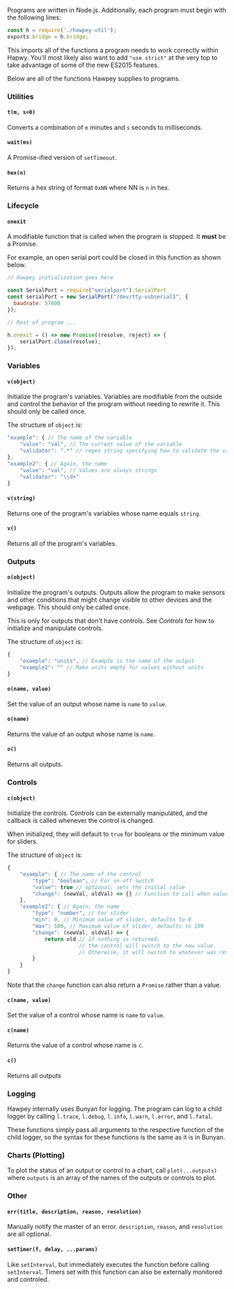 Programs are written in Node.js.
Additionally, each program must begin with the following lines:
```javascript
const h = require('./hawpey-util');
exports.bridge = h.bridge;
```
This imports all of the functions a program needs to work correctly within Hapwy.
You'll most likely also want to add `"use strict"` at the very top to take advantage of some of the new ES2015 features.

Below are all of the functions Hawpey supplies to programs.

### Utilities
#### `t(m, s=0)`
Converts a combination of `m` minutes and `s` seconds to milliseconds.
#### `wait(ms)`
A Promise-ified version of `setTimeout`.
#### `hex(n)`
Returns a hex string of format `0xNN` where NN is `n` in hex.

### Lifecycle
#### `onexit`
A modifiable function that is called when the program is stopped.
It **must** be a Promise.

For example, an open serial port could be closed in this function as shown below.
```javascript
// Hawpey initialization goes here

const SerialPort = require("serialport").SerialPort
const serialPort = new SerialPort("/dev/tty-usbserial1", {
  baudrate: 57600
});

// Rest of program ...

h.onexit = () => new Promise((resolve, reject) => {
	serialPort.close(resolve);
});

```

### Variables
#### `v(object)`
Initialize the program's variables.
Variables are modifiable from the outside and control the behavior of the program without needing to rewrite it.
This should only be called once.

The structure of `object` is:
```javascript
"example": { // The name of the variable
	"value": "val", // The current value of the variable
	"validator": ".*" // regex string specifying how to validate the variable
},
"example2": { // Again, the name
	"value": "val", // Values are always strings
	"validator": "\\d+"
}
```
#### `v(string)`
Returns one of the program's variables whose name equals `string`.
#### `v()`
Returns all of the program's variables.

### Outputs
#### `o(object)`
Initialize the program's outputs.
Outputs allow the program to make sensors and other conditions that might change visible to other devices and the webpage.
This should only be called once.

This is only for outputs that don't have controls. See *Controls* for how to initialize and manipulate controls.

The structure of `object` is:
```javascript
{
	"example": "units", // Example is the name of the output
	"example2": "" // Make units empty for values without units
}
```
#### `o(name, value)`
Set the value of an output whose name is `name` to `value`.
#### `o(name)`
Returns the value of an output whose name is `name`.
#### `o()`
Returns all outputs.

### Controls
#### `c(object)`
Initialize the controls.
Controls can be externally manipulated, and the callback is called whenever the control is changed.

When initialized, they will default to `true` for booleans or the minimum value for sliders.

The structure of `object` is:
```javascript
{
	"example": { // The name of the control
		"type": "boolean", // For on-off switch
		"value": true // optional; sets the initial value
		"change": (newVal, oldVal) => {} // Function to call when value changed
	},
	"example2": { // Again, the name
		"type": "number", // For slider
		"min": 0, // Minimum value of slider, defaults to 0
		"max": 100, // Maximum value of slider, defaults to 100
		"change": (newVal, oldVal) => {
			return old // if nothing is returned,
			           // the control will switch to the new value.
			           // Otherwise, it will switch to whatever was returned.
		}
	}
}
```

Note that the `change` function can also return a `Promise` rather than a value.

#### `c(name, value)`
Set the value of a control whose name is `name` to `value`.
#### `c(name)`
Returns the value of a control whose name is `c`.
#### `c()`
Returns all outputs

### Logging
Hawpey internally uses Bunyan for logging. The program can log to a child logger by calling `l.trace`, `l.debug`, `l.info`, `l.warn`, `l.error`, and `l.fatal`.

These functions simply pass all arguments to the respective function of the child logger, so the syntax for these functions is the same as it is in Bunyan.

### Charts (Plotting)
To plot the status of an output or control to a chart, call `plot(...outputs)` where `outputs` is an array of the names of the outputs or controls to plot.

### Other
#### `err(title, description, reason, resolution)`
Manually notify the master of an error. `description`, `reason`, and `resolution` are all optional.
#### `setTimer(f, delay, ...params)`
Like `setInterval`, but immediately executes the function before calling `setInterval`. Timers set with this function can also be externally monitored and controled.
